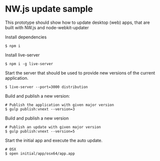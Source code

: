 
# NW.js update sample
This prototype should show how to update desktop (web) apps, that are built with NW.js and node-webkit-updater



Install dependencies

```
$ npm i
```

Install live-server

```
$ npm i -g live-server
```

Start the server that should be used to provide new versions of the current application.
```
$ live-server --port=3000 distribution
```

Build and publish a new version:

```
# Publish the application with given major version
$ gulp publish:vnext --version=3
```

Build and publish a new version

```
# Publish an update with given major version
$ gulp publish:vnext --version=5
```

Start the initial app and execute the auto update.

```
# OSX
$ open initial/app/osx64/app.app
```
